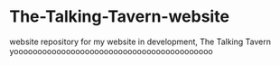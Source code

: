 # The-Talking-Tavern-website
website repository for my website in development, The Talking Tavern
yoooooooooooooooooooooooooooooooooooooooooo
